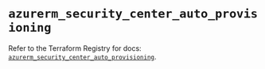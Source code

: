 # `azurerm_security_center_auto_provisioning`

Refer to the Terraform Registry for docs: [`azurerm_security_center_auto_provisioning`](https://registry.terraform.io/providers/hashicorp/azurerm/4.47.0/docs/resources/security_center_auto_provisioning).
